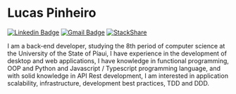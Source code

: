 # Lucas Pinheiro

[![Linkedin Badge](https://img.shields.io/badge/-Lucas%20Pinheiro-6633cc?style=flat-square&logo=Linkedin&logoColor=white&link=https://www.linkedin.com/in/lucas-pinheiro-462794152/)](https://www.linkedin.com/in/lucas-pinheiro-462794152/) 
[![Gmail Badge](https://img.shields.io/badge/lucas4pinheiro@gmail.com-6633cc?style=flat-square&logo=Gmail&logoColor=white&link=mailto:lucas4pinheiro@gmail.com)](mailto:lucas4pinheiro@gmail.com)
[![StackShare](http://img.shields.io/badge/tech-stack-0690fa.svg?style=flat)](https://stackshare.io/luccasph/my-love)

I am a back-end developer, studying the 8th period of computer science at the University of the State of Píaui, I have experience in the development of desktop and web applications, I have knowledge in functional programming, OOP and Python and Javascript / Typescript programming language, and with solid knowledge in API Rest development, I am interested in application scalability, infrastructure, development best practices, TDD and DDD.
